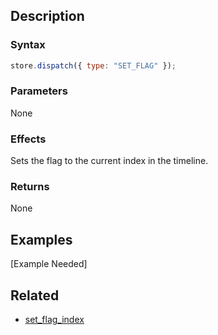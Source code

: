 ## Description

### Syntax

```javascript
store.dispatch({ type: "SET_FLAG" });
```

### Parameters

None

### Effects

Sets the flag to the current index in the timeline.

### Returns

None

## Examples

[Example Needed]

## Related

- [set_flag_index](./set_flag_index.md)
